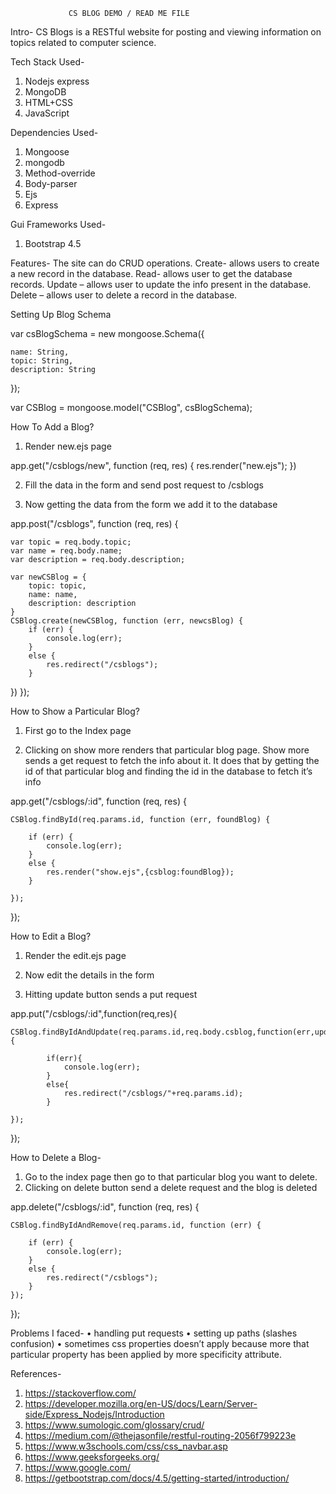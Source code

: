 				 CS BLOG DEMO / READ ME FILE

Intro-
 CS Blogs is a RESTful website for posting and viewing information on topics related to computer science.  

Tech Stack Used-
1.	 Nodejs express
2.	MongoDB
3.	 HTML+CSS
4.	 JavaScript

Dependencies Used-
1.	Mongoose
2.	mongodb
3.	Method-override
4.	Body-parser
5.	Ejs
6.	Express

Gui Frameworks Used-

1.	Bootstrap 4.5


Features-
The site can do CRUD operations.
Create- allows users to create a new record in the database.
Read- allows user to get the database records.
Update – allows user to update the info present in the database.
Delete – allows user to delete a record in the database.




Setting Up Blog Schema 

var csBlogSchema = new mongoose.Schema({

    name: String,
    topic: String,
    description: String
});

var CSBlog = mongoose.model("CSBlog", csBlogSchema);




How To Add a Blog?

1.	Render new.ejs page 	

app.get("/csblogs/new", function (req, res) {
    res.render("new.ejs");
})

2.	Fill the data in the form and send post request to /csblogs

3.	Now getting the data from the form we add it to the database

app.post("/csblogs", function (req, res) {

 
    var topic = req.body.topic;
    var name = req.body.name;
    var description = req.body.description;

    var newCSBlog = {
        topic: topic,
        name: name,
        description: description
    }
    CSBlog.create(newCSBlog, function (err, newcsBlog) {
        if (err) {
            console.log(err);
        }
        else {
            res.redirect("/csblogs");
        }
})
});



How to Show a Particular Blog?

1.	First go to the Index page 

2.	Clicking on show more renders that particular blog page. Show more sends a get request to fetch the info about it. It does that by getting the id of that particular blog and finding the id in the database to fetch it’s info

app.get("/csblogs/:id", function (req, res) {

    CSBlog.findById(req.params.id, function (err, foundBlog) {

        if (err) {
            console.log(err);
        }
        else {
            res.render("show.ejs",{csblog:foundBlog});
        }

    });

});
  




How to Edit a Blog?

1.	Render the edit.ejs page

2.	Now edit the details in the form

3.	Hitting update button sends a put request

app.put("/csblogs/:id",function(req,res){

    CSBlog.findByIdAndUpdate(req.params.id,req.body.csblog,function(err,updatedBlog){

            if(err){
                console.log(err);
            }
            else{
                res.redirect("/csblogs/"+req.params.id);
            }

    });

});










How to Delete a Blog-

1.	Go to the index page then go to that particular blog you want to delete. 
2.	Clicking on delete button send a delete request and the blog is deleted
 
app.delete("/csblogs/:id", function (req, res) {

    CSBlog.findByIdAndRemove(req.params.id, function (err) {

        if (err) {
            console.log(err);
        }
        else {
            res.redirect("/csblogs");
        }
    });

});












Problems I faced-
•	handling put requests
•	setting up paths (slashes confusion)
•	sometimes css properties doesn’t apply because more that particular property has been applied by more specificity attribute. 








References-
1.	https://stackoverflow.com/
2.	https://developer.mozilla.org/en-US/docs/Learn/Server-side/Express_Nodejs/Introduction
3.	https://www.sumologic.com/glossary/crud/
4.	https://medium.com/@thejasonfile/restful-routing-2056f799223e
5.	https://www.w3schools.com/css/css_navbar.asp
6.	https://www.geeksforgeeks.org/
7.	https://www.google.com/
8.	https://getbootstrap.com/docs/4.5/getting-started/introduction/




	 
